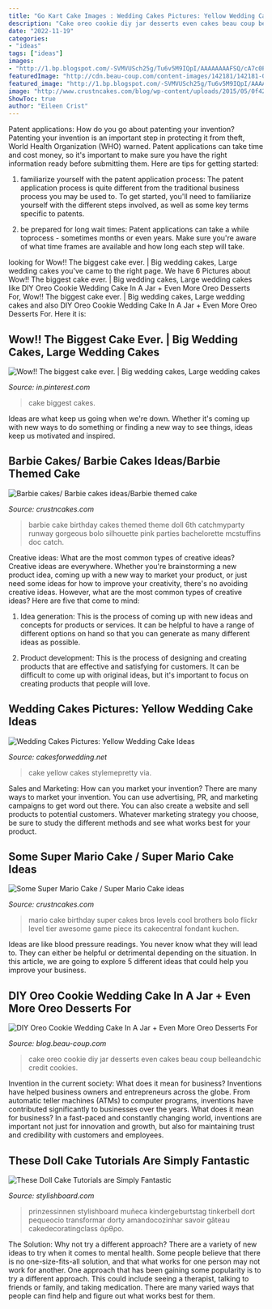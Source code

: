 ```yaml
---
title: "Go Kart Cake Images : Wedding Cakes Pictures: Yellow Wedding Cake Ideas"
description: "Cake oreo cookie diy jar desserts even cakes beau coup belleandchic credit cookies"
date: "2022-11-19"
categories:
- "ideas"
tags: ["ideas"]
images:
- "http://1.bp.blogspot.com/-SVMVUSch25g/Tu6v5M9IQpI/AAAAAAAAFSQ/cA7c0PHs6vA/s1600/yellow-scallop-wedding-cake-.jpg"
featuredImage: "http://cdn.beau-coup.com/content-images/142181/142181-0.jpg"
featured_image: "http://1.bp.blogspot.com/-SVMVUSch25g/Tu6v5M9IQpI/AAAAAAAAFSQ/cA7c0PHs6vA/s1600/yellow-scallop-wedding-cake-.jpg"
image: "http://www.crustncakes.com/blog/wp-content/uploads/2015/05/0f42b745ff9bd16aed0b9e6eb8d14ff2.jpg"
ShowToc: true
author: "Eileen Crist"
---
```



Patent applications: How do you go about patenting your invention?
Patenting your invention is an important step in protecting it from theft, World Health Organization (WHO) warned. Patent applications can take time and cost money, so it's important to make sure you have the right information ready before submitting them. Here are tips for getting started:
1. familiarize yourself with the patent application process: The patent application process is quite different from the traditional business process you may be used to. To get started, you'll need to familiarize yourself with the different steps involved, as well as some key terms specific to patents.



2. be prepared for long wait times: Patent applications can take a while toprocess - sometimes months or even years. Make sure you're aware of what time frames are available and how long each step will take.



	

		
looking for Wow!! The biggest cake ever. | Big wedding cakes, Large wedding cakes you've came to the right page. We have 6 Pictures about Wow!! The biggest cake ever. | Big wedding cakes, Large wedding cakes like DIY Oreo Cookie Wedding Cake In A Jar + Even More Oreo Desserts For, Wow!! The biggest cake ever. | Big wedding cakes, Large wedding cakes and also DIY Oreo Cookie Wedding Cake In A Jar + Even More Oreo Desserts For. Here it is:
		
    
## Wow!! The Biggest Cake Ever. | Big Wedding Cakes, Large Wedding Cakes

<img loading=lazy src="https://i.pinimg.com/736x/41/b9/e0/41b9e0bff42290a1bc3440971df8d501--huge-wedding-cakes-cake-wedding.jpg" onerror="this.onerror=null;this.src='https://tse2.mm.bing.net/th?id=OIP.204Mz_JAJve27HNbOoU8xgHaKC&amp;pid=15.1';" alt="Wow!! The biggest cake ever. | Big wedding cakes, Large wedding cakes">

_Source: in.pinterest.com_

>cake biggest cakes. 

	

Ideas are what keep us going when we're down. Whether it's coming up with new ways to do something or finding a new way to see things, ideas keep us motivated and inspired.

    
## Barbie Cakes/ Barbie Cakes Ideas/Barbie Themed Cake

<img loading=lazy src="http://www.crustncakes.com/blog/wp-content/uploads/2015/05/72f416b522396b1990cbb17443531b09.jpg" onerror="this.onerror=null;this.src='https://tse4.mm.bing.net/th?id=OIP._q9PigzqB53vQbumRYRr3QHaKv&amp;pid=15.1';" alt="Barbie cakes/ Barbie cakes ideas/Barbie themed cake">

_Source: crustncakes.com_

>barbie cake birthday cakes themed theme doll 6th catchmyparty runway gorgeous bolo silhouette pink parties bachelorette mcstuffins doc catch. 

	

Creative ideas: What are the most common types of creative ideas?
Creative ideas are everywhere. Whether you're brainstorming a new product idea, coming up with a new way to market your product, or just need some ideas for how to improve your creativity, there's no avoiding creative ideas. However, what are the most common types of creative ideas? Here are five that come to mind: 
1. Idea generation: This is the process of coming up with new ideas and concepts for products or services. It can be helpful to have a range of different options on hand so that you can generate as many different ideas as possible.

2. Product development: This is the process of designing and creating products that are effective and satisfying for customers. It can be difficult to come up with original ideas, but it's important to focus on creating products that people will love.


    
## Wedding Cakes Pictures: Yellow Wedding Cake Ideas

<img loading=lazy src="http://1.bp.blogspot.com/-SVMVUSch25g/Tu6v5M9IQpI/AAAAAAAAFSQ/cA7c0PHs6vA/s1600/yellow-scallop-wedding-cake-.jpg" onerror="this.onerror=null;this.src='https://tse1.mm.bing.net/th?id=OIP.Zb1sjFulGF25lpfx0ZrqXwHaLH&amp;pid=15.1';" alt="Wedding Cakes Pictures: Yellow Wedding Cake Ideas">

_Source: cakesforwedding.net_

>cake yellow cakes stylemepretty via. 

	

Sales and Marketing: How can you market your invention?
There are many ways to market your invention. You can use advertising, PR, and marketing campaigns to get word out there. You can also create a website and sell products to potential customers. Whatever marketing strategy you choose, be sure to study the different methods and see what works best for your product.

    
## Some Super Mario Cake / Super Mario Cake Ideas

<img loading=lazy src="http://www.crustncakes.com/blog/wp-content/uploads/2015/05/0f42b745ff9bd16aed0b9e6eb8d14ff2.jpg" onerror="this.onerror=null;this.src='https://tse1.mm.bing.net/th?id=OIP.UCIjdG-8AxYGrsVGcczhbAAAAA&amp;pid=15.1';" alt="Some Super Mario Cake / Super Mario Cake ideas">

_Source: crustncakes.com_

>mario cake birthday super cakes bros levels cool brothers bolo flickr level tier awesome game piece its cakecentral fondant kuchen. 

	

Ideas are like blood pressure readings. You never know what they will lead to. They can either be helpful or detrimental depending on the situation. In this article, we are going to explore 5 different ideas that could help you improve your business.

    
## DIY Oreo Cookie Wedding Cake In A Jar + Even More Oreo Desserts For

<img loading=lazy src="http://cdn.beau-coup.com/content-images/142181/142181-0.jpg" onerror="this.onerror=null;this.src='https://tse4.mm.bing.net/th?id=OIP.oW5SuvUIXSJovny7bpttZgHaLG&amp;pid=15.1';" alt="DIY Oreo Cookie Wedding Cake In A Jar + Even More Oreo Desserts For">

_Source: blog.beau-coup.com_

>cake oreo cookie diy jar desserts even cakes beau coup belleandchic credit cookies. 

	

Invention in the current society: What does it mean for business?
Inventions have helped business owners and entrepreneurs across the globe. From automatic teller machines (ATMs) to computer programs, inventions have contributed significantly to businesses over the years. What does it mean for business? In a fast-paced and constantly changing world, inventions are important not just for innovation and growth, but also for maintaining trust and credibility with customers and employees.

    
## These Doll Cake Tutorials Are Simply Fantastic

<img loading=lazy src="https://www.stylishboard.com/wp-content/uploads/2014/06/217.jpg" onerror="this.onerror=null;this.src='https://tse1.mm.bing.net/th?id=OIP.81fFIZ8HhHDNVoowCFj9PAHaLH&amp;pid=15.1';" alt="These Doll Cake Tutorials are Simply Fantastic">

_Source: stylishboard.com_

>prinzessinnen stylishboard muñeca kindergeburtstag tinkerbell dort pequeocio transformar dorty amandocozinhar savoir gâteau cakedecoratingclass άρθρο. 

	

The Solution: Why not try a different approach?
There are a variety of new ideas to try when it comes to mental health. Some people believe that there is no one-size-fits-all solution, and that what works for one person may not work for another. One approach that has been gaining some popularity is to try a different approach. This could include seeing a therapist, talking to friends or family, and taking medication. There are many varied ways that people can find help and figure out what works best for them.

